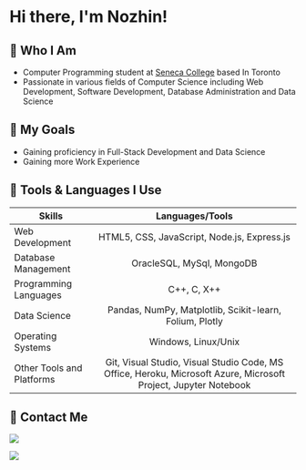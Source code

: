 # Hi there, I'm Nozhin!

## :pushpin: Who I Am

* Computer Programming student at [Seneca College](https://www.senecacollege.ca/home.html) based In Toronto
* Passionate in various fields of Computer Science including Web Development, Software Development, Database Administration and Data Science

## :pushpin: My Goals

* Gaining proficiency in Full-Stack Development and Data Science
* Gaining more Work Experience

## :pushpin: Tools & Languages I Use
  
| Skills        | Languages/Tools
| ------------- |:-------------:|
| Web Development        | HTML5, CSS, JavaScript, Node.js, Express.js
| Database Management      | OracleSQL, MySql, MongoDB
| Programming Languages    | C++, C, X++
| Data Science | Pandas, NumPy, Matplotlib, Scikit-learn, Folium, Plotly
| Operating Systems | Windows, Linux/Unix
| Other Tools and Platforms | Git, Visual Studio, Visual Studio Code, MS Office, Heroku, Microsoft Azure, Microsoft Project, Jupyter Notebook

## :pushpin: Contact Me

<a href="https://www.linkedin.com/in/nozhin-azarpanah-7510bb210"/><img src="https://camo.githubusercontent.com/a80d00f23720d0bc9f55481cfcd77ab79e141606829cf16ec43f8cacc7741e46/68747470733a2f2f696d672e736869656c64732e696f2f62616467652f4c696e6b6564496e2d3030373742353f7374796c653d666f722d7468652d6261646765266c6f676f3d6c696e6b6564696e266c6f676f436f6c6f723d7768697465"></a>

<a href="mailto:nojinap@email.com"><img src="https://camo.githubusercontent.com/571384769c09e0c66b45e39b5be70f68f552db3e2b2311bc2064f0d4a9f5983b/68747470733a2f2f696d672e736869656c64732e696f2f62616467652f476d61696c2d4431343833363f7374796c653d666f722d7468652d6261646765266c6f676f3d676d61696c266c6f676f436f6c6f723d7768697465"></a>

